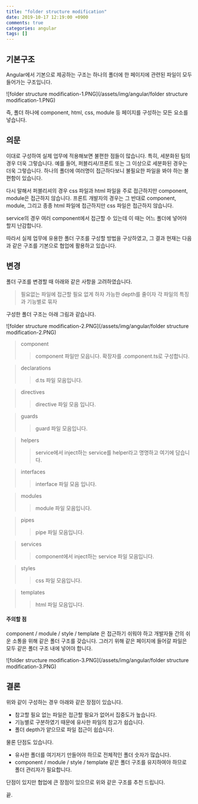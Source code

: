 ```yaml
---
title: "folder structure modification"
date: 2019-10-17 12:19:00 +0900
comments: true
categories: angular
tags: []
---
```



## 기본구조

Angular에서 기본으로 제공하는 구조는 하나의 폴더에 한 페이지에 관련된 파일이 모두 들어가는 구조입니다.

![folder structure modification-1.PNG](/assets/img/angular/folder structure modification-1.PNG)

즉, 폴더 하나에 component, html, css, module 등 페이지를 구성하는 모든 요소를 넣습니다.



## 의문

이대로 구성하여 실제 업무에 적용해보면 불편한 점들이 많습니다.
특히, 세분화된 팀의 경우 더욱 그렇습니다.
예를 들어, 퍼블리셔/프론트 또는 그 이상으로 세분화된 경우는 더욱 그렇습니다.
하나의 폴더에 여러명이 접근하다보니 불필요한 파일을 봐야 하는 불편함이 있습니다.

다시 말해서 퍼블리셔의 경우 css 파일과 html 파일을 주로 접근하지만 component, module은 접근하지 않습니다.
프론트 개발자의 경우는 그 반대로 component, module, 그리고 종종 html 파일에 접근하지만 css 파일은 접근하지 않습니다.

service의 경우 여러 component에서 접근할 수 있는데 이 때는 어느 폴더에 넣어야 할지 난감합니다.

따라서 실제 업무에 유용한 폴더 구조를 구성할 방법을 구상하였고, 그 결과 현재는 다음과 같은 구조를 기본으로 협업에 활용하고 있습니다.



## 변경

폴더 구조를 변경할 때 아래와 같은 사항을 고려하였습니다.
> 필요없는 파일에 접근할 필요 없게 하자
> 가능한 depth를 줄이자
> 각 파일의 특징과 기능별로 묶자


구성한 폴더 구조는 아래 그림과 같습니다.

![folder structure modification-2.PNG](/assets/img/angular/folder structure modification-2.PNG)


> component
>> component 파일만 모읍니다. 확장자를 .component.ts로 구성합니다.

> declarations
>> d.ts 파일 모음입니다.

> directives
>> directive 파일 모음 입니다.

> guards
>> guard 파일 모음입니다.

> helpers
>> service에서 inject하는 service를 helper라고 명명하고 여기에 담습니다.

> interfaces
>> interface 파일 모음 입니다.

> modules
>> module 파일 모음입니다.

> pipes
>> pipe 파일 모음입니다.

> services
>> component에서 inject하는 service 파일 모음입니다.

> styles
>> css 파일 모음입니다.

> templates
>> html 파일 모음입니다.


#### 주의할 점

component / module / style / template 은 접근하기 쉬워야 하고 개발자들 간의 쉬운 소통을 위해 같은 폴더 구조를 갖습니다.
그러기 위해 같은 페이지에 들어갈 파일은 모두 같은 폴더 구조 내에 넣어야 합니다.

![folder structure modification-3.PNG](/assets/img/angular/folder structure modification-3.PNG)




## 결론

위와 같이 구성하는 경우 아래와 같은 장점이 있습니다.

- 참고할 필요 없는 파일은 접근할 필요가 없어서 집중도가 높습니다.
- 기능별로 구분하였기 때문에 유사한 파일의 참고가 쉽습니다.
- 폴더 depth가 얕으므로 파일 접근이 쉽습니다.

물론 단점도 있습니다.

- 유사한 폴더를 여기저기 만들어야 하므로 전체적인 폴더 숫자가 많습니다.
- component / module / style / template 같은 폴더 구조를 유지하여야 하므로 폴더 관리자가 필요합니다.


단점이 있지만 협업에 큰 장점이 있으므로 위와 같은 구조를 추천 드립니다.

끝.
